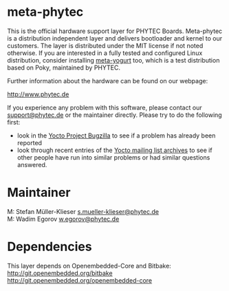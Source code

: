 meta-phytec
===========

This is the official hardware support layer for PHYTEC Boards.
Meta-phytec is a distribution independent layer and delivers bootloader
and kernel to our customers.
The layer is distributed under the MIT license if not noted otherwise.
If you are interested in a fully tested and configured Linux
distribution, consider installing
[meta-yogurt](git://git.phytec.de/meta-yogurt)
too, which is a test distribution based on Poky, maintained by PHYTEC.

Further information about the hardware can be found on our webpage:

  <http://www.phytec.de>

If you experience any problem with this software, please contact our
<support@phytec.de> or the maintainer directly.
Please try to do the following first:

* look in the
  [Yocto Project Bugzilla](http://bugzilla.yoctoproject.org/)
  to see if a problem has already been reported
* look through recent entries of the
  [Yocto mailing list archives](https://lists.yoctoproject.org/pipermail/yocto/)
  to see if other people have run into similar
  problems or had similar questions answered.

Maintainer
==========

M:  Stefan Müller-Klieser <s.mueller-klieser@phytec.de>  
M:  Wadim Egorov <w.egorov@phytec.de>

Dependencies
============

This layer depends on Openembedded-Core and Bitbake:  
<http://git.openembedded.org/bitbake>  
<http://git.openembedded.org/openembedded-core>
